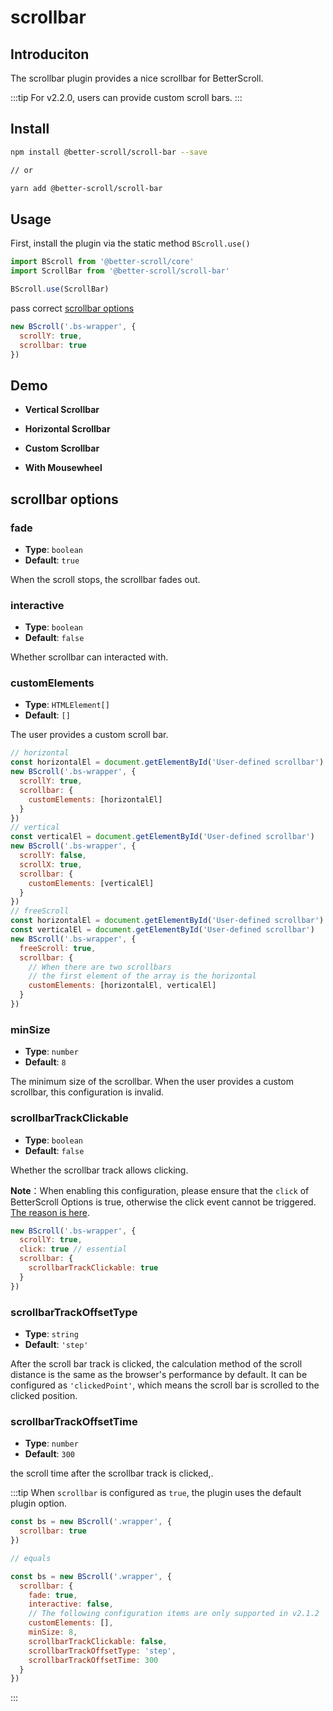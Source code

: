 # scrollbar

## Introduciton

The scrollbar plugin provides a nice scrollbar for BetterScroll.

:::tip
For v2.2.0, users can provide custom scroll bars.
:::

## Install

```bash
npm install @better-scroll/scroll-bar --save

// or

yarn add @better-scroll/scroll-bar
```

## Usage

First, install the plugin via the static method `BScroll.use()`

```js
import BScroll from '@better-scroll/core'
import ScrollBar from '@better-scroll/scroll-bar'

BScroll.use(ScrollBar)
```

pass correct [scrollbar options](./scroll-bar.html#scrollbar-options)

```js
new BScroll('.bs-wrapper', {
  scrollY: true,
  scrollbar: true
})
```

## Demo

  - **Vertical Scrollbar**

    <demo qrcode-url="scrollbar/vertical" :render-code="true">
      <template slot="code-template">
        <<< @/examples/vue/components/scrollbar/vertical.vue?template
      </template>
      <template slot="code-script">
        <<< @/examples/vue/components/scrollbar/vertical.vue?script
      </template>
      <template slot="code-style">
        <<< @/examples/vue/components/scrollbar/vertical.vue?style
      </template>
      <scrollbar-vertical slot="demo"></scrollbar-vertical>
    </demo>

  - **Horizontal Scrollbar**

    <demo qrcode-url="scrollbar/horizontal" :render-code="true">
      <template slot="code-template">
        <<< @/examples/vue/components/scrollbar/horizontal.vue?template
      </template>
      <template slot="code-script">
        <<< @/examples/vue/components/scrollbar/horizontal.vue?script
      </template>
      <template slot="code-style">
        <<< @/examples/vue/components/scrollbar/horizontal.vue?style
      </template>
      <scrollbar-horizontal slot="demo"></scrollbar-horizontal>
    </demo>

  - **Custom Scrollbar**

    <demo qrcode-url="scrollbar/custom" :render-code="true">
      <template slot="code-template">
        <<< @/examples/vue/components/scrollbar/custom.vue?template
      </template>
      <template slot="code-script">
        <<< @/examples/vue/components/scrollbar/custom.vue?script
      </template>
      <template slot="code-style">
        <<< @/examples/vue/components/scrollbar/custom.vue?style
      </template>
      <scrollbar-custom slot="demo"></scrollbar-custom>
    </demo>

  - **With Mousewheel**

    <demo qrcode-url="scrollbar/mousewheel" :render-code="true">
      <template slot="code-template">
        <<< @/examples/vue/components/scrollbar/mousewheel.vue?template
      </template>
      <template slot="code-script">
        <<< @/examples/vue/components/scrollbar/mousewheel.vue?script
      </template>
      <template slot="code-style">
        <<< @/examples/vue/components/scrollbar/mousewheel.vue?style
      </template>
      <scrollbar-mousewheel slot="demo"></scrollbar-mousewheel>
    </demo>


## scrollbar options

### fade

  - **Type**: `boolean`
  - **Default**: `true`

  When the scroll stops, the scrollbar fades out.

### interactive

  - **Type**: `boolean`
  - **Default**: `false`

  Whether scrollbar can interacted with.
### customElements <Badge text="2.2.0" />

  - **Type**: `HTMLElement[]`
  - **Default**: `[]`

  The user provides a custom scroll bar.

  ```js
  // horizontal
  const horizontalEl = document.getElementById('User-defined scrollbar')
  new BScroll('.bs-wrapper', {
    scrollY: true,
    scrollbar: {
      customElements: [horizontalEl]
    }
  })
  // vertical
  const verticalEl = document.getElementById('User-defined scrollbar')
  new BScroll('.bs-wrapper', {
    scrollY: false,
    scrollX: true,
    scrollbar: {
      customElements: [verticalEl]
    }
  })
  // freeScroll
  const horizontalEl = document.getElementById('User-defined scrollbar')
  const verticalEl = document.getElementById('User-defined scrollbar')
  new BScroll('.bs-wrapper', {
    freeScroll: true,
    scrollbar: {
      // When there are two scrollbars
      // the first element of the array is the horizontal
      customElements: [horizontalEl, verticalEl]
    }
  })
  ```

### minSize <Badge text="2.2.0" />

  - **Type**: `number`
  - **Default**: `8`

  The minimum size of the scrollbar. When the user provides a custom scrollbar, this configuration is invalid.

### scrollbarTrackClickable <Badge text="2.2.0" />

  - **Type**: `boolean`
  - **Default**: `false`

  Whether the scrollbar track allows clicking.

  **Note**：When enabling this configuration, please ensure that the `click` of BetterScroll Options is true, otherwise the click event cannot be triggered. [The reason is here](../FAQ/diagnosis.html#question-4-why-are-the-listeners-for-all-click-events-inside-betterscroll-content-not-triggered).

  ```js
  new BScroll('.bs-wrapper', {
    scrollY: true,
    click: true // essential
    scrollbar: {
      scrollbarTrackClickable: true
    }
  })
  ```

### scrollbarTrackOffsetType <Badge text="2.2.0" />

  - **Type**: `string`
  - **Default**: `'step'`

  After the scroll bar track is clicked, the calculation method of the scroll distance is the same as the browser's performance by default. It can be configured as `'clickedPoint'`, which means the scroll bar is scrolled to the clicked position.

### scrollbarTrackOffsetTime <Badge text="2.2.0" />

  - **Type**: `number`
  - **Default**: `300`

  the scroll time after the scrollbar track is clicked,.

:::tip
When `scrollbar` is configured as `true`, the plugin uses the default plugin option.

```js
const bs = new BScroll('.wrapper', {
  scrollbar: true
})

// equals

const bs = new BScroll('.wrapper', {
  scrollbar: {
    fade: true,
    interactive: false,
    // The following configuration items are only supported in v2.1.2
    customElements: [],
    minSize: 8,
    scrollbarTrackClickable: false,
    scrollbarTrackOffsetType: 'step',
    scrollbarTrackOffsetTime: 300
  }
})
```
:::
